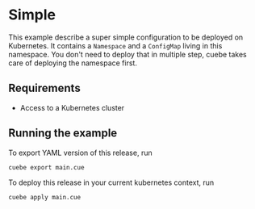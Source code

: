 # Simple

This example describe a super simple configuration to be deployed on Kubernetes.
It contains a `Namespace` and a `ConfigMap` living in this namespace.
You don't need to deploy that in multiple step, cuebe takes care of deploying
the namespace first.

## Requirements

- Access to a Kubernetes cluster

## Running the example

To export YAML version of this release, run

```shell
cuebe export main.cue
```

To deploy this release in your current kubernetes context, run

```shell
cuebe apply main.cue
```
